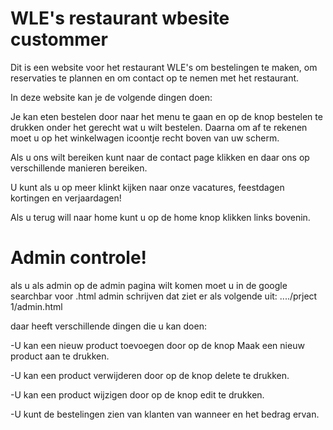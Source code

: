 # WLE's restaurant wbesite custommer

Dit is een website voor het restaurant WLE's om bestelingen te maken, om reservaties te plannen en om contact op te nemen met het restaurant.

In deze website kan je de volgende dingen doen:

Je kan eten bestelen door naar het menu te gaan en op de knop bestelen te drukken onder het gerecht wat u wilt bestelen.
Daarna om af te rekenen moet u op het winkelwagen icoontje recht boven van uw scherm.

Als u ons wilt bereiken kunt naar de contact page klikken en daar ons op verschillende manieren bereiken.

U kunt als u op meer klinkt kijken naar onze vacatures, feestdagen kortingen en verjaardagen!

Als u terug will naar home kunt u op de home knop klikken links bovenin.

# Admin controle!
als u als admin op de admin pagina wilt komen moet u in de google searchbar voor .html admin schrijven dat ziet er als volgende uit:
..../prject 1/admin.html

daar heeft verschillende dingen die u kan doen:

-U kan een nieuw product toevoegen door op de knop Maak een nieuw product aan te drukken.

-U kan een product verwijderen door op de knop delete te drukken.

-U kan een product wijzigen door op de knop edit te drukken.

-U kunt de bestelingen zien van klanten van wanneer en het bedrag ervan.


